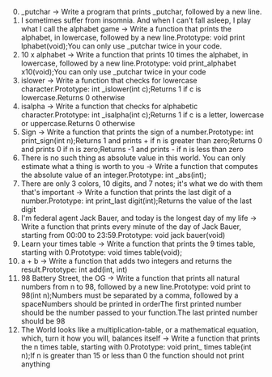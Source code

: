 0. _putchar -> Write a program that prints _putchar, followed by a new line.
1. I sometimes suffer from insomnia. And when I can't fall asleep, I play what I call the alphabet game -> Write a function that prints the alphabet, in lowercase, followed by a new line.Prototype: void print lphabet(void);You can only use _putchar twice in your code.
2. 10 x alphabet -> Write a function that prints 10 times the alphabet, in lowercase, followed by a new line.Prototype: void print_alphabet x10(void);You can only use _putchar twice in your code
3. islower -> Write a function that checks for lowercase character.Prototype: int _islower(int c);Returns 1 if c is lowercase.Returns 0 otherwise
4. isalpha -> Write a function that checks for alphabetic character.Prototype: int _isalpha(int c);Returns 1 if c is a letter, lowercase or uppercase.Returns 0 otherwise
5. Sign -> Write a function that prints the sign of a number.Prototype: int print_sign(int n);Returns 1 and prints + if n is greater than zero;Returns 0 and prints 0 if n is zero;Returns -1 and prints - if n is less than zero
6. There is no such thing as absolute value in this world. You can only estimate what a thing is worth to you -> Write a function that computes the absolute value of an integer.Prototype: int _abs(int);
7. There are only 3 colors, 10 digits, and 7 notes; it's what we do with them that's important -> Write a function that prints the last digit of a number.Prototype: int print_last digit(int);Returns the value of the last digit
8. I'm federal agent Jack Bauer, and today is the longest day of my life -> Write a function that prints every minute of the day of Jack Bauer, starting from 00:00 to 23:59.Prototype: void jack bauer(void)
9. Learn your times table -> Write a function that prints the 9 times table, starting with 0.Prototype: void times table(void);
10. a + b -> Write a function that adds two integers and returns the result.Prototype: int add(int, int)
11. 98 Battery Street, the OG -> Write a function that prints all natural numbers from n to 98, followed by a new line.Prototype: void print to 98(int n);Numbers must be separated by a comma, followed by a spaceNumbers should be printed in orderThe first printed number should be the number passed to your function.The last printed number should be 98
12. The World looks like a multiplication-table, or a mathematical equation, which, turn it how you will, balances itself -> Write a function that prints the n times table, starting with 0.Prototype: void print_ times table(int n);If n is greater than 15 or less than 0 the function should not print anything
